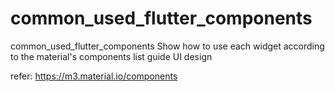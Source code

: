 # common_used_flutter_components
common_used_flutter_components
Show how to use each widget according to the material's components list
guide UI design

refer: https://m3.material.io/components

